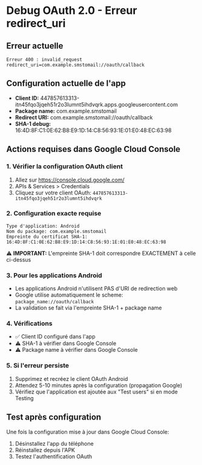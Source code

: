 # Debug OAuth 2.0 - Erreur redirect_uri

## Erreur actuelle
```
Erreur 400 : invalid_request
redirect_uri=com.example.smstomail://oauth/callback
```

## Configuration actuelle de l'app
- **Client ID:** 447857613313-itn45fqo3jqeh51r2o3lumnt5ihdvqrk.apps.googleusercontent.com
- **Package name:** com.example.smstomail  
- **Redirect URI:** com.example.smstomail://oauth/callback
- **SHA-1 debug:** 16:4D:8F:C1:0E:62:B8:E9:1D:14:C8:56:93:1E:01:E0:48:EC:63:98

## Actions requises dans Google Cloud Console

### 1. Vérifier la configuration OAuth client
1. Allez sur https://console.cloud.google.com/
2. APIs & Services > Credentials
3. Cliquez sur votre client OAuth: `447857613313-itn45fqo3jqeh51r2o3lumnt5ihdvqrk`

### 2. Configuration exacte requise
```
Type d'application: Android
Nom du package: com.example.smstomail
Empreinte du certificat SHA-1: 16:4D:8F:C1:0E:62:B8:E9:1D:14:C8:56:93:1E:01:E0:48:EC:63:98
```

⚠️ **IMPORTANT:** L'empreinte SHA-1 doit correspondre EXACTEMENT à celle ci-dessus

### 3. Pour les applications Android
- Les applications Android n'utilisent PAS d'URI de redirection web
- Google utilise automatiquement le scheme: `package_name://oauth/callback`
- La validation se fait via l'empreinte SHA-1 + package name

### 4. Vérifications
- ✅ Client ID configuré dans l'app
- ⚠️ SHA-1 à vérifier dans Google Console
- ⚠️ Package name à vérifier dans Google Console

### 5. Si l'erreur persiste
1. Supprimez et recréez le client OAuth Android
2. Attendez 5-10 minutes après la configuration (propagation Google)
3. Vérifiez que l'application est ajoutée aux "Test users" si en mode Testing

## Test après configuration
Une fois la configuration mise à jour dans Google Cloud Console:
1. Désinstallez l'app du téléphone
2. Réinstallez depuis l'APK 
3. Testez l'authentification OAuth